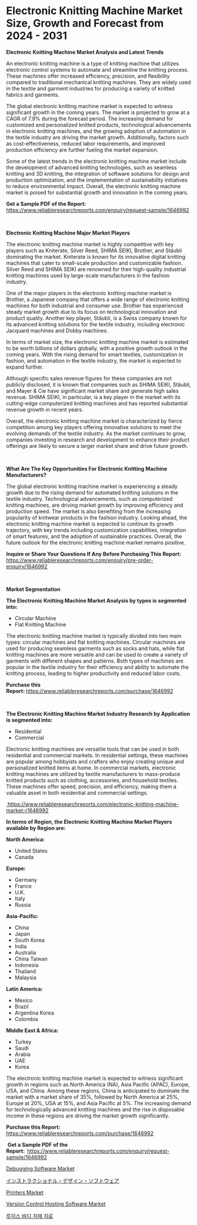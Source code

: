 <p><h1>Electronic Knitting Machine Market Size, Growth and Forecast from 2024 - 2031</h1></p><p><strong>Electronic Knitting Machine Market Analysis and Latest Trends</strong></p>
<p><p>An electronic knitting machine is a type of knitting machine that utilizes electronic control systems to automate and streamline the knitting process. These machines offer increased efficiency, precision, and flexibility compared to traditional mechanical knitting machines. They are widely used in the textile and garment industries for producing a variety of knitted fabrics and garments.</p><p>The global electronic knitting machine market is expected to witness significant growth in the coming years. The market is projected to grow at a CAGR of 7.9% during the forecast period. The increasing demand for customized and personalized knitted products, technological advancements in electronic knitting machines, and the growing adoption of automation in the textile industry are driving the market growth. Additionally, factors such as cost-effectiveness, reduced labor requirements, and improved production efficiency are further fueling the market expansion.</p><p>Some of the latest trends in the electronic knitting machine market include the development of advanced knitting technologies, such as seamless knitting and 3D knitting, the integration of software solutions for design and production optimization, and the implementation of sustainability initiatives to reduce environmental impact. Overall, the electronic knitting machine market is poised for substantial growth and innovation in the coming years.</p></p>
<p><strong>Get a Sample PDF of the Report:&nbsp;</strong> <a href="https://www.reliableresearchreports.com/enquiry/request-sample/1646992">https://www.reliableresearchreports.com/enquiry/request-sample/1646992</a></p>
<p>&nbsp;</p>
<p><strong>Electronic Knitting Machine Major Market Players</strong></p>
<p><p>The electronic knitting machine market is highly competitive with key players such as Kniterate, Silver Reed, SHIMA SEIKI, Brother, and Stäubli dominating the market. Kniterate is known for its innovative digital knitting machines that cater to small-scale production and customizable fashion. Silver Reed and SHIMA SEIKI are renowned for their high-quality industrial knitting machines used by large-scale manufacturers in the fashion industry.</p><p>One of the major players in the electronic knitting machine market is Brother, a Japanese company that offers a wide range of electronic knitting machines for both industrial and consumer use. Brother has experienced steady market growth due to its focus on technological innovation and product quality. Another key player, Stäubli, is a Swiss company known for its advanced knitting solutions for the textile industry, including electronic Jacquard machines and Dobby machines.</p><p>In terms of market size, the electronic knitting machine market is estimated to be worth billions of dollars globally, with a positive growth outlook in the coming years. With the rising demand for smart textiles, customization in fashion, and automation in the textile industry, the market is expected to expand further.</p><p>Although specific sales revenue figures for these companies are not publicly disclosed, it is known that companies such as SHIMA SEIKI, Stäubli, and Mayer & Cie have significant market share and generate high sales revenue. SHIMA SEIKI, in particular, is a key player in the market with its cutting-edge computerized knitting machines and has reported substantial revenue growth in recent years.</p><p>Overall, the electronic knitting machine market is characterized by fierce competition among key players offering innovative solutions to meet the evolving demands of the textile industry. As the market continues to grow, companies investing in research and development to enhance their product offerings are likely to secure a larger market share and drive future growth.</p></p>
<p>&nbsp;</p>
<p><strong>What Are The Key Opportunities For Electronic Knitting Machine Manufacturers?</strong></p>
<p><p>The global electronic knitting machine market is experiencing a steady growth due to the rising demand for automated knitting solutions in the textile industry. Technological advancements, such as computerized knitting machines, are driving market growth by improving efficiency and production speed. The market is also benefiting from the increasing popularity of knitwear products in the fashion industry. Looking ahead, the electronic knitting machine market is expected to continue its growth trajectory, with key trends including customization capabilities, integration of smart features, and the adoption of sustainable practices. Overall, the future outlook for the electronic knitting machine market remains positive.</p></p>
<p><strong>Inquire or Share Your Questions If Any Before Purchasing This Report:</strong> <a href="https://www.reliableresearchreports.com/enquiry/pre-order-enquiry/1646992">https://www.reliableresearchreports.com/enquiry/pre-order-enquiry/1646992</a></p>
<p>&nbsp;</p>
<p><strong>Market Segmentation</strong></p>
<p><strong>The Electronic Knitting Machine Market Analysis by types is segmented into:</strong></p>
<p><ul><li>Circular Machine</li><li>Flat Knitting Machine</li></ul></p>
<p><p>The electronic knitting machine market is typically divided into two main types: circular machines and flat knitting machines. Circular machines are used for producing seamless garments such as socks and hats, while flat knitting machines are more versatile and can be used to create a variety of garments with different shapes and patterns. Both types of machines are popular in the textile industry for their efficiency and ability to automate the knitting process, leading to higher productivity and reduced labor costs.</p></p>
<p><strong>Purchase this Report:&nbsp;</strong><a href="https://www.reliableresearchreports.com/purchase/1646992">https://www.reliableresearchreports.com/purchase/1646992</a></p>
<p>&nbsp;</p>
<p><strong>The Electronic Knitting Machine Market Industry Research by Application is segmented into:</strong></p>
<p><ul><li>Residential</li><li>Commercial</li></ul></p>
<p><p>Electronic knitting machines are versatile tools that can be used in both residential and commercial markets. In residential settings, these machines are popular among hobbyists and crafters who enjoy creating unique and personalized knitted items at home. In commercial markets, electronic knitting machines are utilized by textile manufacturers to mass-produce knitted products such as clothing, accessories, and household textiles. These machines offer speed, precision, and efficiency, making them a valuable asset in both residential and commercial settings.</p></p>
<p><a href="https://www.reliableresearchreports.com/electronic-knitting-machine-market-r1646992">&nbsp;https://www.reliableresearchreports.com/electronic-knitting-machine-market-r1646992</a></p>
<p><strong>In terms of Region, the Electronic Knitting Machine Market Players available by Region are:</strong></p>
<p>
    <p> <strong> North America: </strong>
        <ul>
            <li>United States</li>
            <li>Canada</li>
        </ul>
        </p> 
    <p> <strong> Europe: </strong>
        <ul>
            <li>Germany</li>
            <li>France</li>
            <li>U.K.</li>
            <li>Italy</li>
            <li>Russia</li>
        </ul>
        </p> 
    <p> <strong> Asia-Pacific: </strong>
        <ul>
            <li>China</li>
            <li>Japan</li>
            <li>South Korea</li>
            <li>India</li>
            <li>Australia</li>
            <li>China Taiwan</li>
            <li>Indonesia</li>
            <li>Thailand</li>
            <li>Malaysia</li>
        </ul>
        </p> 
    <p> <strong> Latin America: </strong>
        <ul>
            <li>Mexico</li>
            <li>Brazil</li>
            <li>Argentina Korea</li>
            <li>Colombia</li>
        </ul>
        </p> 
    <p> <strong> Middle East & Africa: </strong>
        <ul>
            <li>Turkey</li>
            <li>Saudi</li>
            <li>Arabia</li>
            <li>UAE</li>
            <li>Korea</li>
        </ul>
    </p>
    </p>
<p><p>The electronic knitting machine market is expected to witness significant growth in regions such as North America (NA), Asia Pacific (APAC), Europe, USA, and China. Among these regions, China is anticipated to dominate the market with a market share of 35%, followed by North America at 25%, Europe at 20%, USA at 15%, and Asia Pacific at 5%. The increasing demand for technologically advanced knitting machines and the rise in disposable income in these regions are driving the market growth significantly.</p></p>
<p><strong>Purchase this Report: </strong><a href="https://www.reliableresearchreports.com/purchase/1646992">https://www.reliableresearchreports.com/purchase/1646992</a></p>
<p>&nbsp;<strong>Get a Sample PDF of the Report:&nbsp;&nbsp;</strong><a href="https://www.reliableresearchreports.com/enquiry/request-sample/1646992">https://www.reliableresearchreports.com/enquiry/request-sample/1646992</a></p>
<p><strong></strong></p>
<p><p><a href="https://www.linkedin.com/pulse/debugging-software-market-global-insights-sales-trends-yzopf?trackingId=KCkaYJG3RYiIuQo2%2BiNFTA%3D%3D">Debugging Software Market</a></p><p><a href="https://github.com/NikitaBruen/Market-Research-Report-List-2/blob/main/356296054187.md">インストラクショナル・デザイン・ソフトウェア</a></p><p><a href="https://github.com/AnnChovey2023/Market-Research-Report-List-2/blob/main/printers-market.md">Printers Market</a></p><p><a href="https://www.linkedin.com/pulse/version-control-hosting-software-industry-analysis-report-its-mmhif?trackingId=xghiIvcNTpSVBE4sAIqCEQ%3D%3D">Version Control Hosting Software Market</a></p><p><a href="https://github.com/JosefaRice/Market-Research-Report-List-2/blob/main/932815469138.md">루이스 바디 치매 치료</a></p></p>